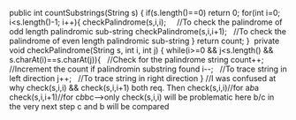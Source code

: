public int countSubstrings(String s) {
if(s.length()==0)
return 0;
for(int i=0; i<s.length()-1; i++){
checkPalindrome(s,i,i);     //To check the palindrome of odd length palindromic sub-string
checkPalindrome(s,i,i+1);   //To check the palindrome of even length palindromic sub-string
}
return count;
}
​
private void checkPalindrome(String s, int i, int j) {
while(i>=0 && j<s.length() && s.charAt(i)==s.charAt(j)){    //Check for the palindrome string
count++;    //Increment the count if palindromin substring found
i--;    //To trace string in left direction
j++;    //To trace string in right direction
}
//I was confused at why check(s,i,i) && check(s,i,i+1) both req.
Then check(s,i,i)//for a*b*a
check(s,i,i+1)//for c*b*bc-->only check(s,i,i) will be problematic here b/c in the very next step c and b will be compared